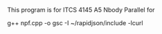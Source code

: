

This program is for ITCS 4145 A5 Nbody Parallel for

g++ npf.cpp -o gsc -I ~/rapidjson/include -lcurl
